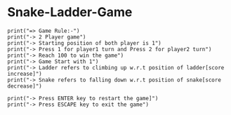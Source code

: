 # Snake-Ladder-Game
    
    print("=> Game Rule:-")
    print("-> 2 Player game")
    print("-> Starting position of both player is 1")
    print("-> Press 1 for player1 turn and Press 2 for player2 turn")
    print("-> Reach 100 to win the game")
    print("-> Game Start with 1")
    print("-> Ladder refers to climbing up w.r.t position of ladder[score increase]")
    print("-> Snake refers to falling down w.r.t position of snake[score decrease]")

    print("-> Press ENTER key to restart the game]")
    print("-> Press ESCAPE key to exit the game")
